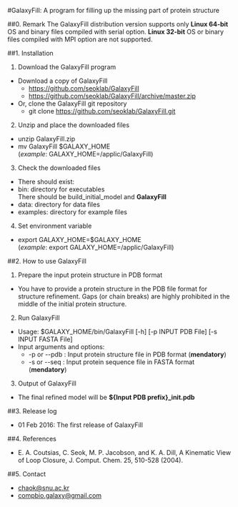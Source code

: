 #GalaxyFill: A program for filling up the missing part of protein structure

##0. Remark
The GalaxyFill distribution version supports only **Linux 64-bit** OS and binary files compiled with serial option.
**Linux 32-bit** OS or binary files compiled with MPI option are not supported.

##1. Installation
1. Download the GalaxyFill program
 * Download a copy of GalaxyFill
    * https://github.com/seoklab/GalaxyFill
    * https://github.com/seoklab/GalaxyFill/archive/master.zip
 * Or, clone the GalaxyFill git repository 
     * git clone https://github.com/seoklab/GalaxyFill.git

2. Unzip and place the downloaded files
 * unzip GalaxyFill.zip
 * mv GalaxyFill $GALAXY_HOME  
    (*example*: GALAXY_HOME=/applic/GalaxyFill)

3. Check the downloaded files
 * There should exist:
  * bin: directory for executables  
    There should be build_initial_model and **GalaxyFill**
  * data: directory for data files
  * examples: directory for example files

4. Set environment variable
 * export GALAXY_HOME=$GALAXY_HOME  
    (*example*: export GALAXY_HOME=/applic/GalaxyFill)

##2. How to use GalaxyFill
1. Prepare the input protein structure in PDB format
 * You have to provide a protein structure in the PDB file format for structure refinement.
 Gaps (or chain breaks) are highly prohibited in the middle of the initial protein structure.

2. Run GalaxyFill
 * Usage: $GALAXY_HOME/bin/GalaxyFill [-h] [-p INPUT PDB File] [-s INPUT FASTA File]
 * Input arguments and options:     
    *  -p or --pdb      : Input protein structure file in PDB format (**mendatory**)    
    *  -s or --seq      : Input protein sequence file in FASTA format (**mendatory**)    

3. Output of GalaxyFill
 * The final refined model will be **${Input PDB prefix}_init.pdb**

##3. Release log
* 01 Feb 2016: The first release of GalaxyFill

##4. References
* E. A. Coutsias, C. Seok, M. P. Jacobson, and K. A. Dill, A Kinematic View of Loop Closure, J. Comput. Chem. 25, 510-528 (2004).

##5. Contact
* chaok@snu.ac.kr
* compbio.galaxy@gmail.com

